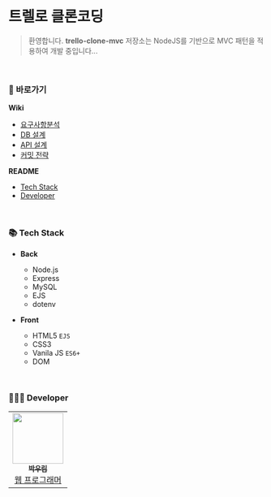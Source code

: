 # 트렐로 클론코딩
> 환영합니다.
**trello-clone-mvc** 저장소는 NodeJS를 기반으로 MVC 패턴을 적용하여 개발 중입니다...

<br>

### 📍 바로가기
**Wiki**
* [요구사항분석](https://github.com/woorim960/trello-clone-mvc/wiki/%EC%9A%94%EA%B5%AC%EC%82%AC%ED%95%AD%EB%B6%84%EC%84%9D)
* [DB 설계](https://github.com/woorim960/trello-clone-mvc/wiki/DB-%EC%84%A4%EA%B3%84)
* [API 설계](https://github.com/woorim960/trello-clone-mvc/wiki/API-%EB%AA%85%EC%84%B8)
* [커밋 전략](https://github.com/woorim960/trello-clone-mvc/wiki/%EC%BB%A4%EB%B0%8B-%EC%A0%84%EB%9E%B5)

**README**
* <a href="#-tech-stack">Tech Stack</a>
* <a href="#-developer">Developer</a>

<br>

### 📚 Tech Stack
* **Back**
   - Node.js
   - Express
   - MySQL
   - EJS
   - dotenv  

* **Front**
   - HTML5 ```EJS```
   - CSS3
   - Vanila JS ```ES6+```
   - DOM

<br>

### 👨🏻‍💻 Developer
<table>
  <tr>
    <td align="center">
      <a href="https://github.com/woorim960">
        <img src="https://avatars.githubusercontent.com/u/56839474?v=4" width="100px;" alt=""/> <br />
        <sub>
          <b>박우림</b>
        </sub>
      </a> <br />
      <a href="https://github.com/woorim960" title="Packaging/porting to new platform">
        웹 프로그래머
      </a>
    </td>
  </tr>
</table>

<br>
